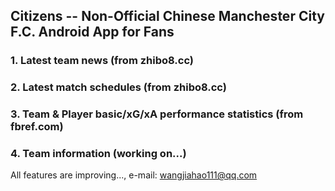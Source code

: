 ## Citizens -- Non-Official Chinese Manchester City F.C. Android App for Fans

### 1. Latest team news (from zhibo8.cc)

### 2. Latest match schedules (from zhibo8.cc)

### 3. Team & Player basic/xG/xA performance statistics (from fbref.com)

### 4. Team information (working on...)

All features are improving..., e-mail: wangjiahao111@qq.com
